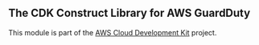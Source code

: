 ## The CDK Construct Library for AWS GuardDuty
This module is part of the [AWS Cloud Development Kit](https://github.com/awslabs/aws-cdk) project.
